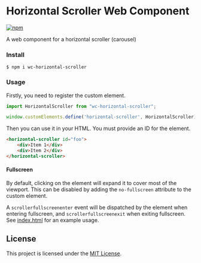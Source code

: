 # Horizontal Scroller Web Component

[![npm](https://img.shields.io/npm/v/wc-horizontal-scroller.svg?style=flat-square)](https://www.npmjs.com/package/wc-horizontal-scroller)

A web component for a horizontal scroller (carousel)

### Install

```shell
$ npm i wc-horizontal-scroller
```
### Usage

Firstly, you need to register the custom element.

```js
import HorizontalScroller from "wc-horizontal-scroller";

window.customElements.define('horizontal-scroller', HorizontalScroller);
```

Then you can use it in your HTML. You must provide an ID for the element.

```html
<horizontal-scroller id="foo">
    <div>Item 1</div>
    <div>Item 2</div>
</horizontal-scroller>
```

#### Fullscreen

By default, clicking on the element will expand it to cover most of the viewport. This can be disabled by adding the `no-fullscreen` attribute to the custom element.

A `scrollerfullscreenenter` event will be dispatched by the element when entering fullscreen, and `scrollerfullscreenexit` when exiting fullscreen. See [index.html](https://github.com/lukewarlow/navigation-api-types/blob/master/index.html) for an example usage.

## License

This project is licensed under the [MIT License](https://github.com/lukewarlow/navigation-api-types/blob/master/LICENSE).

